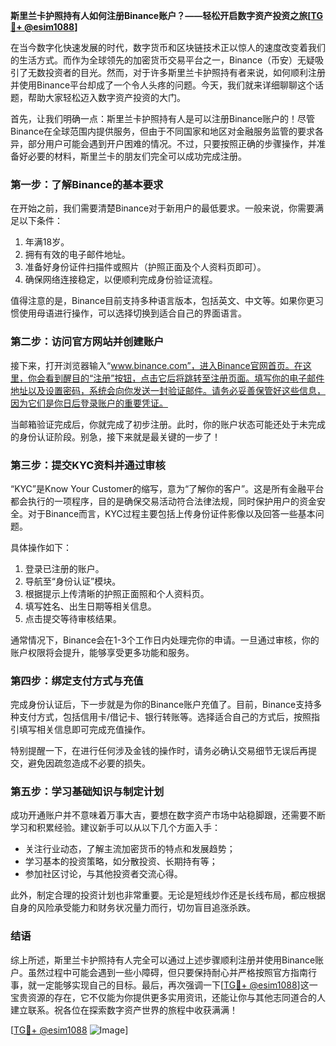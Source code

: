 **斯里兰卡护照持有人如何注册Binance账户？——轻松开启数字资产投资之旅[[TG💪+ @esim1088](https://t.me/s/esim1088)]**

在当今数字化快速发展的时代，数字货币和区块链技术正以惊人的速度改变着我们的生活方式。而作为全球领先的加密货币交易平台之一，Binance（币安）无疑吸引了无数投资者的目光。然而，对于许多斯里兰卡护照持有者来说，如何顺利注册并使用Binance平台却成了一个令人头疼的问题。今天，我们就来详细聊聊这个话题，帮助大家轻松迈入数字资产投资的大门。

首先，让我们明确一点：斯里兰卡护照持有人是可以注册Binance账户的！尽管Binance在全球范围内提供服务，但由于不同国家和地区对金融服务监管的要求各异，部分用户可能会遇到开户困难的情况。不过，只要按照正确的步骤操作，并准备好必要的材料，斯里兰卡的朋友们完全可以成功完成注册。

### **第一步：了解Binance的基本要求**
在开始之前，我们需要清楚Binance对于新用户的最低要求。一般来说，你需要满足以下条件：
1. 年满18岁。
2. 拥有有效的电子邮件地址。
3. 准备好身份证件扫描件或照片（护照正面及个人资料页即可）。
4. 确保网络连接稳定，以便顺利完成身份验证流程。

值得注意的是，Binance目前支持多种语言版本，包括英文、中文等。如果你更习惯使用母语进行操作，可以选择切换到适合自己的界面语言。

### **第二步：访问官方网站并创建账户**
接下来，打开浏览器输入“www.binance.com”，进入Binance官网首页。在这里，你会看到醒目的“注册”按钮，点击它后将跳转至注册页面。填写你的电子邮件地址以及设置密码，系统会向你发送一封验证邮件。请务必妥善保管好这些信息，因为它们是你日后登录账户的重要凭证。

当邮箱验证完成后，你就完成了初步注册。此时，你的账户状态可能还处于未完成的身份认证阶段。别急，接下来就是最关键的一步了！

### **第三步：提交KYC资料并通过审核**
“KYC”是Know Your Customer的缩写，意为“了解你的客户”。这是所有金融平台都会执行的一项程序，目的是确保交易活动符合法律法规，同时保护用户的资金安全。对于Binance而言，KYC过程主要包括上传身份证件影像以及回答一些基本问题。

具体操作如下：
1. 登录已注册的账户。
2. 导航至“身份认证”模块。
3. 根据提示上传清晰的护照正面照和个人资料页。
4. 填写姓名、出生日期等相关信息。
5. 点击提交等待审核结果。

通常情况下，Binance会在1-3个工作日内处理完你的申请。一旦通过审核，你的账户权限将会提升，能够享受更多功能和服务。

### **第四步：绑定支付方式与充值**
完成身份认证后，下一步就是为你的Binance账户充值了。目前，Binance支持多种支付方式，包括信用卡/借记卡、银行转账等。选择适合自己的方式后，按照指引填写相关信息即可完成充值操作。

特别提醒一下，在进行任何涉及金钱的操作时，请务必确认交易细节无误后再提交，避免因疏忽造成不必要的损失。

### **第五步：学习基础知识与制定计划**
成功开通账户并不意味着万事大吉，要想在数字资产市场中站稳脚跟，还需要不断学习和积累经验。建议新手可以从以下几个方面入手：
- 关注行业动态，了解主流加密货币的特点和发展趋势；
- 学习基本的投资策略，如分散投资、长期持有等；
- 参加社区讨论，与其他投资者交流心得。

此外，制定合理的投资计划也非常重要。无论是短线炒作还是长线布局，都应根据自身的风险承受能力和财务状况量力而行，切勿盲目追涨杀跌。

### **结语**
综上所述，斯里兰卡护照持有人完全可以通过上述步骤顺利注册并使用Binance账户。虽然过程中可能会遇到一些小障碍，但只要保持耐心并严格按照官方指南行事，就一定能够实现自己的目标。最后，再次强调一下[[TG💪+ @esim1088](https://t.me/s/esim1088)]这一宝贵资源的存在，它不仅能为你提供更多实用资讯，还能让你与其他志同道合的人建立联系。祝各位在探索数字资产世界的旅程中收获满满！

[[TG💪+ @esim1088](https://t.me/s/esim1088) ![Image](https://i.postimg.cc/4NQfJmqS/Snipaste-2025-05-13-00-14-12.png)]
